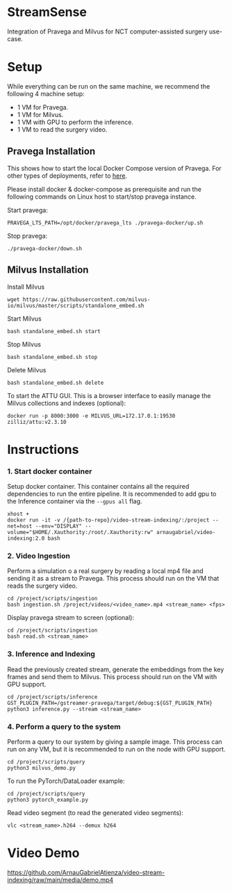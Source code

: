 # StreamSense
Integration of Pravega and Milvus for NCT computer-assisted surgery use-case.

# Setup

While everything can be run on the same machine, we recommend the following 4 machine setup:

* 1 VM for Pravega.
* 1 VM for Milvus.
* 1 VM with GPU to perform the inference.
* 1 VM to read the surgery video. 

## Pravega Installation

This shows how to start the local Docker Compose version of Pravega. For other types of deployments, refer to [here](https://github.com/pravega/pravega/blob/master/documentation/src/docs/deployment/deployment.md).

Please install docker & docker-compose as prerequisite and run the following commands on Linux host to start/stop pravega instance. 

Start pravega:
```
PRAVEGA_LTS_PATH=/opt/docker/pravega_lts ./pravega-docker/up.sh
```

Stop pravega:
```
./pravega-docker/down.sh
```

## Milvus Installation

Install Milvus
```
wget https://raw.githubusercontent.com/milvus-io/milvus/master/scripts/standalone_embed.sh
```

Start Milvus
```
bash standalone_embed.sh start
```

Stop Milvus
```
bash standalone_embed.sh stop
```

Delete Milvus
```
bash standalone_embed.sh delete
```

To start the ATTU GUI. This is a browser interface to easily manage the Milvus collections and indexes (optional):
```
docker run -p 8000:3000 -e MILVUS_URL=172.17.0.1:19530 zilliz/attu:v2.3.10
```

# Instructions
### 1. Start docker container
Setup docker container. This container contains all the required dependencies to run the entire pipeline. It is recommended to add gpu to the Inference container via the ```--gpus all``` flag.

```
xhost +
docker run -it -v /{path-to-repo}/video-stream-indexing/:/project --net=host --env="DISPLAY" --volume="$HOME/.Xauthority:/root/.Xauthority:rw" arnaugabriel/video-indexing:2.0 bash
```

### 2. Video Ingestion
Perform a simulation o a real surgery by reading a local mp4 file and sending it as a stream to Pravega. This process should run on the VM that reads the surgery video.
```
cd /project/scripts/ingestion
bash ingestion.sh /project/videos/<video_name>.mp4 <stream_name> <fps>
```

Display pravega stream to screen (optional):
```
cd /project/scripts/ingestion
bash read.sh <stream_name>
```

### 3. Inference and Indexing
Read the previously created stream, generate the embeddings from the key frames and send them to Milvus. This process should run on the VM with GPU support.

```
cd /project/scripts/inference
GST_PLUGIN_PATH=/gstreamer-pravega/target/debug:${GST_PLUGIN_PATH} python3 inference.py --stream <stream_name>
```

### 4. Perform a query to the system

Perform a query to our system by giving a sample image. This process can run on any VM, but it is recommended to run on the node with GPU support.
```
cd /project/scripts/query
python3 milvus_demo.py
```

To run the PyTorch/DataLoader example:
```
cd /project/scripts/query
python3 pytorch_example.py
```

Read video segment (to read the generated video segments):
```
vlc <stream_name>.h264 --demux h264
```

# Video Demo

https://github.com/ArnauGabrielAtienza/video-stream-indexing/raw/main/media/demo.mp4